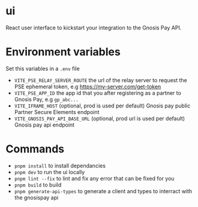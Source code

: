 # ui

React user interface to kickstart your integration to the Gnosis Pay API.

# Environment variables
Set this variables in a `.env` file
- `VITE_PSE_RELAY_SERVER_ROUTE` the url of the relay server to request the PSE ephemeral token, e.g https://my-server.com/get-token
- `VITE_PSE_APP_ID` the app id that you after registering as a partner to Gnosis Pay, e.g `gp_abc...`
- `VITE_IFRAME_HOST` (optional, prod is used per default) Gnosis pay public Partner Secure Elements endpoint
- `VITE_GNOSIS_PAY_API_BASE_URL` (optional, prod url is used per default) Gnosis pay api endpoint

# Commands
- `pnpm install` to install dependancies
- `pnpm dev` to run the ui locally
- `pnpm lint --fix` to lint and fix any error that can be fixed for you
- `pnpm build` to build
- `pnpm generate-api-types` to generate a client and types to interract with the gnosispay api